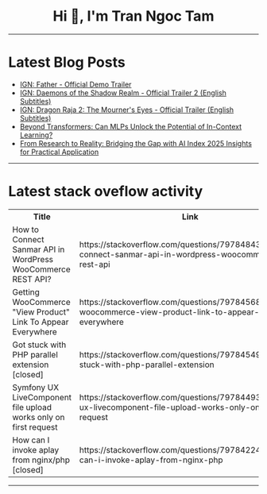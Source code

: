 <h1 align="center">Hi 👋, I'm Tran Ngoc Tam</h1>

---

# Latest Blog Posts 
<!-- BLOG-POST-LIST:START -->
- [IGN: Father - Official Demo Trailer](https://dev.to/gg_news/ign-father-official-demo-trailer-1al4)
- [IGN: Daemons of the Shadow Realm - Official Trailer 2 &lpar;English Subtitles&rpar;](https://dev.to/gg_news/ign-daemons-of-the-shadow-realm-official-trailer-2-english-subtitles-4gng)
- [IGN: Dragon Raja 2: The Mourner&#39;s Eyes - Official Trailer &lpar;English Subtitles&rpar;](https://dev.to/gg_news/ign-dragon-raja-2-the-mourners-eyes-official-trailer-english-subtitles-23dp)
- [Beyond Transformers: Can MLPs Unlock the Potential of In-Context Learning?](https://dev.to/shifa_noorulain_2c5f713e9/beyond-transformers-can-mlps-unlock-the-potential-of-in-context-learning-2jbl)
- [From Research to Reality: Bridging the Gap with AI Index 2025 Insights for Practical Application](https://dev.to/shifa_noorulain_2c5f713e9/from-research-to-reality-bridging-the-gap-with-ai-index-2025-insights-for-practical-application-gih)
<!-- BLOG-POST-LIST:END -->

---

# Latest stack oveflow activity
<table>
  <tr><th>Title</th><th>Link</th></tr>
  <!-- STACKOVERFLOW:START --><tr><td>How to Connect Sanmar API in WordPress WooCommerce REST API?</td><td>https://stackoverflow.com/questions/79784843/how-to-connect-sanmar-api-in-wordpress-woocommerce-rest-api</td></tr><tr><td>Getting WooCommerce &quot;View Product&quot; Link To Appear Everywhere</td><td>https://stackoverflow.com/questions/79784568/getting-woocommerce-view-product-link-to-appear-everywhere</td></tr><tr><td>Got stuck with PHP parallel extension [closed]</td><td>https://stackoverflow.com/questions/79784549/got-stuck-with-php-parallel-extension</td></tr><tr><td>Symfony UX LiveComponent file upload works only on first request</td><td>https://stackoverflow.com/questions/79784493/symfony-ux-livecomponent-file-upload-works-only-on-first-request</td></tr><tr><td>How can I invoke aplay from nginx/php [closed]</td><td>https://stackoverflow.com/questions/79784224/how-can-i-invoke-aplay-from-nginx-php</td></tr><!-- STACKOVERFLOW:END -->
</table>

---


